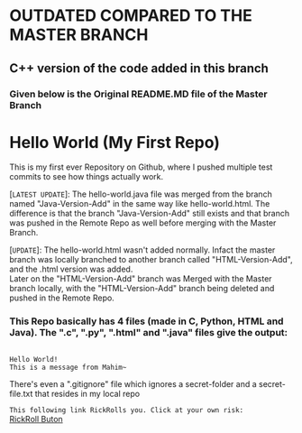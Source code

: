 # OUTDATED COMPARED TO THE MASTER BRANCH

## C++ version of the code added in this branch

### Given below is the Original README.MD file of the Master Branch

# Hello World (My First Repo)
This is my first ever Repository on Github, where I pushed multiple test commits to see how things actually work.  
 
[`LATEST UPDATE`]: The hello-world.java file was merged from the branch named "Java-Version-Add" in the same way like hello-world.html. The difference is that the branch "Java-Version-Add" still exists and that branch was pushed in the Remote Repo as well before merging with the Master Branch.

[`UPDATE`]: The hello-world.html wasn't added normally. Infact the master branch was locally branched to another branch called "HTML-Version-Add", and the .html version was added.  
Later on the "HTML-Version-Add" branch was Merged with the Master branch locally, with the "HTML-Version-Add" branch being deleted and pushed in the Remote Repo.


### This Repo basically has 4 files (made in C, Python, HTML and Java). The ".c", ".py", ".html" and ".java" files give the output:

```  

Hello World!
This is a message from Mahim~

```  
There's even a ".gitignore" file which ignores a secret-folder and a secret-file.txt that resides in my local repo  

`This following link RickRolls you. Click at your own risk:`  
[RickRoll Buton](https://www.youtube.com/watch?v=dQw4w9WgXcQ)
